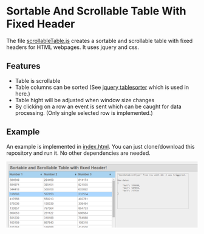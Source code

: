 # Sortable And Scrollable Table With Fixed Header

The file [scrollableTable.js](/js/scrollableTable.js) creates a sortable and scrollable table with fixed headers for HTML webpages. It uses jquery and css.

## Features
* Table is scrollable
* Table columns can be sorted (See [jquery tablesorter](https://github.com/Mottie/tablesorter) which is used in here.)
* Table hight will be adjusted when window size changes
* By clicking on a row an event is sent which can be caught for data processing. (Only single selected row is implemented.)

## Example
An example is implemented in [index.html](index.html). You can just clone/download this repository and run it. No other dependencies are needed.

<img src="screenshot.png" />
